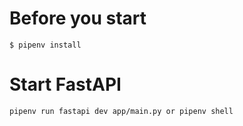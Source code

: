 # Before you start

```
$ pipenv install
```

# Start FastAPI

```
pipenv run fastapi dev app/main.py or pipenv shell

```
